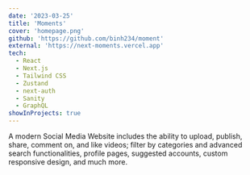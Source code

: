 ```yaml
---
date: '2023-03-25'
title: 'Moments'
cover: 'homepage.png'
github: 'https://github.com/binh234/moment'
external: 'https://next-moments.vercel.app'
tech:
  - React
  - Next.js
  - Tailwind CSS
  - Zustand
  - next-auth
  - Sanity
  - GraphQL
showInProjects: true
---
```


A modern Social Media Website includes the ability to upload, publish, share, comment on, and like videos; filter by categories and advanced search functionalities, profile pages, suggested accounts, custom responsive design, and much more.

<!-- The user data is secure by default using [next-auth](https://next-auth.js.org/getting-started/introduction) session promoted with many OAuth services like Google/GitHub. -->
